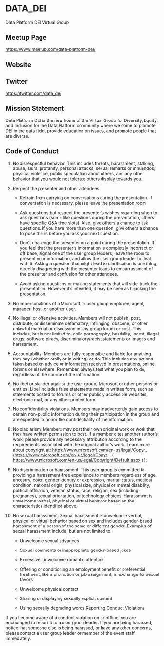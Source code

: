 # DATA_DEI
Data Platform DEI Virtual Group

## Meetup Page
https://www.meetup.com/data-platform-dei/

## Website

## Twitter
https://twitter.com/data_dei
## Mission Statement
Data Platform DEI is the new home of the Virtual Group for Diversity, Equity, and Inclusion for the Data Platform community where we come to promote DEI in the data field, provide education on issues, and promote people that are diverse.

## Code of Conduct
1. No disrespectful behavior. This includes threats, harassment, stalking, abuse, slurs, profanity, personal attacks, sexual remarks or innuendos, physical violence, public speculation about others, and any other behavior that you would not tolerate others display towards you.

2. Respect the presenter and other attendees 
   
	- Refrain from carrying on conversations during the presentation. If conversation is necessary, please leave the presentation room

	- Ask questions but respect the presenter’s wishes regarding when to ask questions (some like questions during the presentation, others have specific Q&A time slots). Also, give others a chance to ask questions. If you have more than one question, give others a chance to pose theirs before you ask your next question.

	- Don’t challenge the presenter on a point during the presentation. If you feel that the presenter’s information is completely incorrect or off base, signal one of the user group leaders, leave the room to present your information, and allow the user group leader to deal with it. Asking a question that might lead to clarification is one thing, directly disagreeing with the presenter leads to embarrassment of the presenter and confusion for other attendees.

	- Avoid asking questions or making statements that will side-track the presentation. However it’s intended, it may be seen as hijacking the presentation.

3. No impersonations of a Microsoft or user group employee, agent, manager, host, or another user.

4. No illegal or offensive activities. Members will not publish, post, distribute, or disseminate defamatory, infringing, obscene, or other unlawful material or discussion in any group forum or post. This includes, but is not limited to, child pornography, bestiality, incest, illegal drugs, software piracy, discriminatory/racist statements or images and harassment.

5. Accountability. Members are fully responsible and liable for anything they say (whether orally or in writing) or do. This includes any actions taken based on advice or information received in presentations, online forums or elsewhere. Remember, always test what you plan to do, regardless of the source of the information.

6. No libel or slander against the user group, Microsoft or other persons or entities. Libel includes false statements made in written form, such as statements posted to forums or other publicly accessible websites, electronic mail, or any other printed form.

7. No confidentiality violations. Members may inadvertently gain access to certain non-public information during their participation in the group and are expected to honor the confidentiality of the information.

8. No plagiarism. Members may post their own original work or work that they have written permission to post. If a member cites another author’s work, please provide any necessary attribution according to the requirements associated with the original author’s work. Learn more about copyright at: https://www.microsoft.com/en-us/legal/Copyr... (https://www.microsoft.com/en-us/legal/Copyr... ( https://www.microsoft.com/en-us/legal/Copyright/Default.aspx ) );

9.  No discrimination or harassment. This user group is committed to providing a harassment-free experience to members regardless of age, ancestry, color, gender identity or expression, marital status, medical condition, national origin, physical size, physical or mental disability, political affiliation, veteran status, race, religion, sex (including pregnancy), sexual orientation, or technology choices. Harassment is unwelcome verbal, physical or virtual behavior based on the characteristics identified above.

10. No sexual harassment. Sexual harassment is unwelcome verbal, physical or virtual behavior based on sex and includes gender-based harassment of a person of the same or different gender. Examples of sexual harassment include, but are not limited to:

	- Unwelcome sexual advances 
	
	- Sexual comments or inappropriate gender-based jokes 
	
	- Excessive, unwelcome romantic attention 
	
	- Offering or conditioning an employment benefit or preferential treatment, like a promotion or job assignment, in exchange for sexual favors 
	
	- Unwelcome physical contact

	- Sharing or displaying sexually explicit content 
	
	- Using sexually degrading words Reporting Conduct Violations

If you become aware of a conduct violation on or offline, you are encouraged to report it to a user group leader. If you are being harassed, notice that someone else is being harassed, or have any other concerns, please contact a user group leader or member of the event staff immediately.